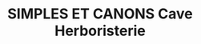 ---
title: "SIMPLES ET CANONS Cave Herboristerie"
url: /pont-croix/simples-et-canons-cave-herboristerie/
shop: Spirituosen
---